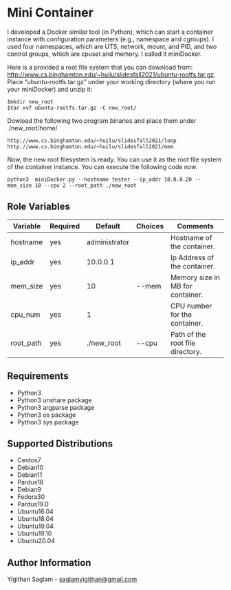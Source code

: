 # Mini Container
I developed a Docker similar tool (in Python), which can start a container instance with configuration parameters (e.g., namespace and cgroups). I used four namespaces, which are UTS, network, mount, and PID, and two control groups, which are cpuset and memory. I called it miniDocker.

Here is a provided a root file system that you can download from:
http://www.cs.binghamton.edu/~huilu/slidesfall2021/ubuntu-rootfs.tar.gz.
Place “ubuntu-rootfs.tar.gz” under your working directory (where you run your miniDocker) and unzip
it:

```
$mkdir new_root
$tar xvf ubuntu-rootfs.tar.gz -C new_root/
```

Dowload the following two program binaries and place them under ./new_root/home/
```
http://www.cs.binghamton.edu/~huilu/slidesfall2021/loop
http://www.cs.binghamton.edu/~huilu/slidesfall2021/mem
```
Now, the new root filesystem is ready. You can use it as the root file system of the container instance. You can execute the following code now.

```
python3  miniDocker.py --hostname tester --ip_addr 10.0.0.20 --mem_size 10 --cpu 2 --root_path ./new_root
```


## Role Variables

| Variable        | Required | Default       | Choices                   | Comments                               |
| --------------- | -------- | ------------- | ------------------------- | -------------------------------------- |
| hostname        | yes      | administrator |                           | Hostname of the container.             |
| ip_addr         | yes      | 10.0.0.1      |                           | Ip Address of the container.           |
| mem_size        | yes      | 10            | --mem                     | Memory size in MB for container.       |
| cpu_num         | yes      | 1             |                           | CPU number for the container.          |
| root_path       | yes      | ./new_root    | --cpu                     | Path of the root file directory.       |

## Requirements
- Python3
- Python3 unshare package
- Python3 argparse package
- Python3 os package
- Python3 sys package

## Supported Distributions
- Centos7
- Debian10
- Debian11
- Pardus18
- Debian9
- Fedora30
- Pardus19.0
- Ubuntu16.04
- Ubuntu18.04
- Ubuntu19.04
- Ubuntu19.10
- Ubuntu20.04

## Author Information
Yigithan Saglam - saglamyigithan@gmail.com
